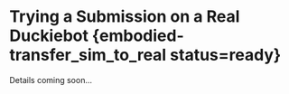 # Trying a Submission on a Real Duckiebot {embodied-transfer_sim_to_real status=ready}

Details coming soon...

